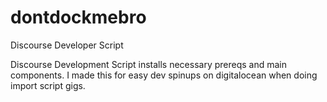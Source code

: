 # dontdockmebro
Discourse Developer Script



Discourse Development Script installs necessary prereqs and main components. I made this for easy dev spinups on digitalocean when doing import script gigs.
